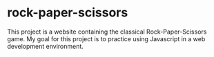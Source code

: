 # rock-paper-scissors

This project is a website containing the classical Rock-Paper-Scissors game. My goal for this project is to practice using Javascript in a web development environment.